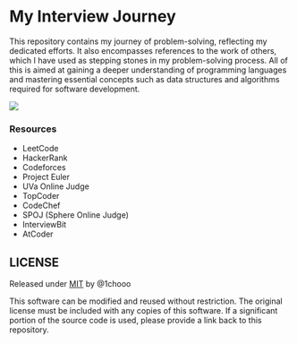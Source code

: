 # My Interview Journey

This repository contains my journey of problem-solving, reflecting my dedicated efforts. It also encompasses references to the work of others, which I have used as stepping stones in my problem-solving process. All of this is aimed at gaining a deeper understanding of programming languages and mastering essential concepts such as data structures and algorithms required for software development.

![](https://leetcard.jacoblin.cool/1chooo?theme=nord&ext=activity)


### Resources
* LeetCode
* HackerRank
* Codeforces
* Project Euler
* UVa Online Judge
* TopCoder
* CodeChef
* SPOJ (Sphere Online Judge)
* InterviewBit
* AtCoder

## LICENSE

Released under [MIT](./LICENSE) by @1chooo

This software can be modified and reused without restriction. The original license must be included with any copies of this software. If a significant portion of the source code is used, please provide a link back to this repository.